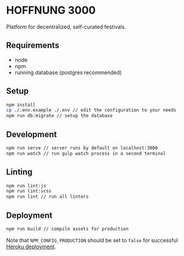 # HOFFNUNG 3000

Platform for decentralized, self-curated festivals.

## Requirements

* node
* npm
* running database (postgres recommended)

## Setup

```bash
npm install
cp ./.env.example ./.env // edit the configuration to your needs
npm run db:migrate // setup the database
```

## Development

```bash
npm run serve // server runs by default on localhost:3000
npm run watch // run gulp watch process in a second terminal
```

## Linting

```bash
npm run lint:js
npm run lint:scss
npm run lint // run all linters
```

## Deployment

```bash
npm run build // compile assets for production
```

Note that `NPM_CONFIG_PRODUCTION` should be set to `false` for successful [Heroku deployment](https://devcenter.heroku.com/articles/nodejs-support#devdependencies).
